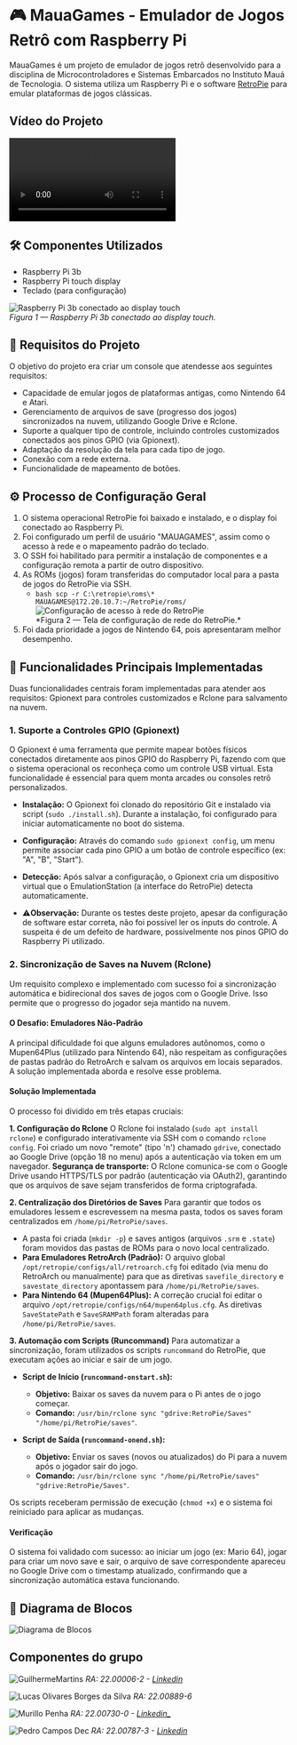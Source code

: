 # 🎮 MauaGames - Emulador de Jogos Retrô com Raspberry Pi

MauaGames é um projeto de emulador de jogos retrô desenvolvido para a disciplina de Microcontroladores e Sistemas Embarcados no Instituto Mauá de Tecnologia. O sistema utiliza um Raspberry Pi e o software [RetroPie](https://retropie.org.uk/) para emular plataformas de jogos clássicas.

## Vídeo do Projeto

![Vídeo do Projeto](videos/MauaGames.mp4)

## 🛠️ Componentes Utilizados

- Raspberry Pi 3b
- Raspberry Pi touch display
- Teclado (para configuração)

![Raspberry Pi 3b conectado ao display touch](imagens/raspberry_pi_conectado_display.jpg)  
_Figura 1 — Raspberry Pi 3b conectado ao display touch._

## 🎯 Requisitos do Projeto

O objetivo do projeto era criar um console que atendesse aos seguintes requisitos:

- Capacidade de emular jogos de plataformas antigas, como Nintendo 64 e Atari.
- Gerenciamento de arquivos de save (progresso dos jogos) sincronizados na nuvem, utilizando Google Drive e Rclone.
- Suporte a qualquer tipo de controle, incluindo controles customizados conectados aos pinos GPIO (via Gpionext).
- Adaptação da resolução da tela para cada tipo de jogo.
- Conexão com a rede externa.
- Funcionalidade de mapeamento de botões.

## ⚙️ Processo de Configuração Geral

1.  O sistema operacional RetroPie foi baixado e instalado, e o display foi conectado ao Raspberry Pi.
2.  Foi configurado um perfil de usuário "MAUAGAMES", assim como o acesso à rede e o mapeamento padrão do teclado.
3.  O SSH foi habilitado para permitir a instalação de componentes e a configuração remota a partir de outro dispositivo.
4.  As ROMs (jogos) foram transferidas do computador local para a pasta de jogos do RetroPie via SSH.
    * `bash
        scp -r C:\retropie\roms\* MAUAGAMES@172.20.10.7:~/RetroPie/roms/
        `
    ![Configuração de acesso à rede do RetroPie](imagens/tela_configuracao_retropie_wifi.jpg)  
    *Figura 2 — Tela de configuração de rede do RetroPie.\*
5.  Foi dada prioridade a jogos de Nintendo 64, pois apresentaram melhor desempenho.

## 🚀 Funcionalidades Principais Implementadas

Duas funcionalidades centrais foram implementadas para atender aos requisitos: Gpionext para controles customizados e Rclone para salvamento na nuvem.

### 1. Suporte a Controles GPIO (Gpionext)

O Gpionext é uma ferramenta que permite mapear botões físicos conectados diretamente aos pinos GPIO do Raspberry Pi, fazendo com que o sistema operacional os reconheça como um controle USB virtual. Esta funcionalidade é essencial para quem monta arcades ou consoles retrô personalizados.

- **Instalação:** O Gpionext foi clonado do repositório Git e instalado via script (`sudo ./install.sh`). Durante a instalação, foi configurado para iniciar automaticamente no boot do sistema.
- **Configuração:** Através do comando `sudo gpionext config`, um menu permite associar cada pino GPIO a um botão de controle específico (ex: "A", "B", "Start").
- **Detecção:** Após salvar a configuração, o Gpionext cria um dispositivo virtual que o EmulationStation (a interface do RetroPie) detecta automaticamente.

- ⚠️**Observação:** Durante os testes deste projeto, apesar da configuração de software estar correta, não foi possível ler os inputs do controle. A suspeita é de um defeito de hardware, possivelmente nos pinos GPIO do Raspberry Pi utilizado.

### 2. Sincronização de Saves na Nuvem (Rclone)

Um requisito complexo e implementado com sucesso foi a sincronização automática e bidirecional dos saves de jogos com o Google Drive. Isso permite que o progresso do jogador seja mantido na nuvem.

#### O Desafio: Emuladores Não-Padrão

A principal dificuldade foi que alguns emuladores autônomos, como o Mupen64Plus (utilizado para Nintendo 64), não respeitam as configurações de pastas padrão do RetroArch e salvam os arquivos em locais separados. A solução implementada aborda e resolve esse problema.

#### Solução Implementada

O processo foi dividido em três etapas cruciais:

**1. Configuração do Rclone**
O Rclone foi instalado (`sudo apt install rclone`) e configurado interativamente via SSH com o comando `rclone config`. Foi criado um novo "remote" (tipo 'n') chamado `gdrive`, conectado ao Google Drive (opção 18 no menu) após a autenticação via token em um navegador.
**Segurança de transporte:** O Rclone comunica-se com o Google Drive usando HTTPS/TLS por padrão (autenticação via OAuth2), garantindo que os arquivos de save sejam transferidos de forma criptografada.

**2. Centralização dos Diretórios de Saves**
Para garantir que todos os emuladores lessem e escrevessem na mesma pasta, todos os saves foram centralizados em `/home/pi/RetroPie/saves`.

- A pasta foi criada (`mkdir -p`) e saves antigos (arquivos `.srm` e `.state`) foram movidos das pastas de ROMs para o novo local centralizado.
- **Para Emuladores RetroArch (Padrão):** O arquivo global `/opt/retropie/configs/all/retroarch.cfg` foi editado (via menu do RetroArch ou manualmente) para que as diretivas `savefile_directory` e `savestate_directory` apontassem para `/home/pi/RetroPie/saves`.
- **Para Nintendo 64 (Mupen64Plus):** A correção crucial foi editar o arquivo `/opt/retropie/configs/n64/mupen64plus.cfg`. As diretivas `SaveStatePath` e `SaveSRAMPath` foram alteradas para `/home/pi/RetroPie/saves`.

**3. Automação com Scripts (Runcommand)**
Para automatizar a sincronização, foram utilizados os scripts `runcommand` do RetroPie, que executam ações ao iniciar e sair de um jogo.

- **Script de Início (`runcommand-onstart.sh`):**

  - **Objetivo:** Baixar os saves da nuvem para o Pi antes de o jogo começar.
  - **Comando:** `/usr/bin/rclone sync "gdrive:RetroPie/Saves" "/home/pi/RetroPie/saves"`.

- **Script de Saída (`runcommand-onend.sh`):**
  - **Objetivo:** Enviar os saves (novos ou atualizados) do Pi para a nuvem após o jogador sair do jogo.
  - **Comando:** `/usr/bin/rclone sync "/home/pi/RetroPie/saves" "gdrive:RetroPie/Saves"`.

Os scripts receberam permissão de execução (`chmod +x`) e o sistema foi reiniciado para aplicar as mudanças.

#### Verificação

O sistema foi validado com sucesso: ao iniciar um jogo (ex: Mario 64), jogar para criar um novo save e sair, o arquivo de save correspondente apareceu no Google Drive com o timestamp atualizado, confirmando que a sincronização automática estava funcionando.

## 🧩 Diagrama de Blocos

![Diagrama de Blocos](imagens/diagrama_microcontrolador_t2_t3.png)

## Componentes do grupo

![GuilhermeMartins](imagens/GuilhermeMartins.jpg)
_RA: 22.00006-2 - [Linkedin](https://www.linkedin.com/in/guilherme-martins-979744345/)_

![Lucas Olivares Borges da Silva](imagens/LucasSilva.jpg)
_RA: 22.00889-6_

![Murillo Penha](imagens/MurilloStrina.jpg)
_RA: 22.00730-0 - [Linkedin_](https://www.linkedin.com/in/murillo-strina/)_

![Pedro Campos Dec](imagens/PedroDec.jpg)
_RA: 22.00787-3 - [Linkedin](https://www.linkedin.com/in/pedro-campos-dec-7514922b8/)_

